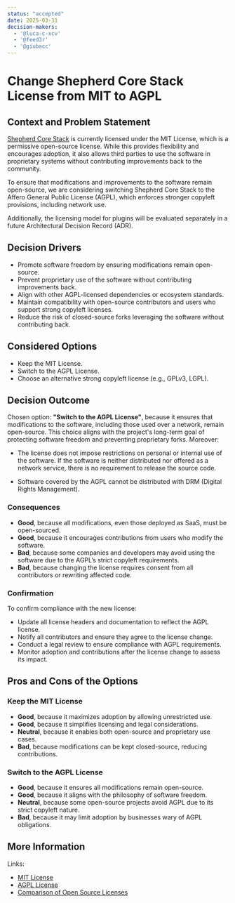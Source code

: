 ```yaml
---
status: "accepted"
date: 2025-03-31
decision-makers:
  - '@luca-c-xcv'
  - '@feed3r'
  - '@giubacc'
---
```


# Change Shepherd Core Stack License from MIT to AGPL

## Context and Problem Statement

[Shepherd Core Stack][shepherd-core-stack] is currently licensed under
the MIT License, which is a permissive open-source license.
While this provides flexibility and encourages adoption, it also allows
third parties to use the software in proprietary systems without contributing
improvements back to the community.

To ensure that modifications and improvements to the software remain open-source,
we are considering switching Shepherd Core Stack to the
Affero General Public License (AGPL), which enforces stronger copyleft provisions,
including network use.

Additionally, the licensing model for plugins will be evaluated separately in a
future Architectural Decision Record (ADR).

## Decision Drivers

- Promote software freedom by ensuring modifications remain open-source.
- Prevent proprietary use of the software without contributing improvements
  back.
- Align with other AGPL-licensed dependencies or ecosystem standards.
- Maintain compatibility with open-source contributors and users who support
  strong copyleft licenses.
- Reduce the risk of closed-source forks leveraging the software without
  contributing back.

## Considered Options

- Keep the MIT License.
- Switch to the AGPL License.
- Choose an alternative strong copyleft license (e.g., GPLv3, LGPL).

## Decision Outcome

Chosen option: **"Switch to the AGPL License"**, because it ensures that
modifications to the software, including those used over a network, remain
open-source. This choice aligns with the project's long-term goal of protecting
software freedom and preventing proprietary forks.
Moreover:

- The license does not impose restrictions on personal or internal
  use of the software. If the software is neither distributed nor offered
  as a network service, there is no requirement to release the source code.

- Software covered by the AGPL cannot be distributed with DRM
  (Digital Rights Management).

### Consequences

- **Good**, because all modifications, even those deployed as SaaS, must be
  open-sourced.
- **Good**, because it encourages contributions from users who modify the
  software.
- **Bad**, because some companies and developers may avoid using the software
  due to the AGPL’s strict copyleft requirements.
- **Bad**, because changing the license requires consent from all contributors
  or rewriting affected code.

### Confirmation

To confirm compliance with the new license:

- Update all license headers and documentation to reflect the AGPL license.
- Notify all contributors and ensure they agree to the license change.
- Conduct a legal review to ensure compliance with AGPL requirements.
- Monitor adoption and contributions after the license change to assess its
  impact.

## Pros and Cons of the Options

### Keep the MIT License

- **Good**, because it maximizes adoption by allowing unrestricted use.
- **Good**, because it simplifies licensing and legal considerations.
- **Neutral**, because it enables both open-source and proprietary use cases.
- **Bad**, because modifications can be kept closed-source, reducing
  contributions.

### Switch to the AGPL License

- **Good**, because it ensures all modifications remain open-source.
- **Good**, because it aligns with the philosophy of software freedom.
- **Neutral**, because some open-source projects avoid AGPL due to its strict
  copyleft nature.
- **Bad**, because it may limit adoption by businesses wary of AGPL obligations.

## More Information

Links:

- [MIT License](https://opensource.org/licenses/MIT)
- [AGPL License](https://www.gnu.org/licenses/agpl-3.0.html)
- [Comparison of Open Source Licenses](https://choosealicense.com/)

[shepherd-core-stack]: (https://github.com/LunaticFringers/shepherd)
